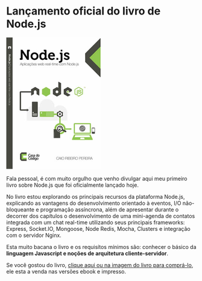 # Lançamento oficial do livro de Node.js

[![Livro: Aplicações web real-time com Node.js](../images/livro-aplicacoes-web-real-time-com-nodejs.jpg "Livro: Aplicações web real-time com Node.js")](https://casadocodigo.refersion.com/l/630.1389 "Livro: Aplicações web real-time com Node.js")

Fala pessoal, é com muito orgulho que venho divulgar aqui meu primeiro livro sobre Node.js que foi oficialmente lançado hoje.

No livro estou explorando os principais recursos da plataforma Node.js, explicando as vantagens do desenvolvimento orientado à eventos, I/O não-bloqueante e programação assíncrona, além de apresentar durante o decorrer dos capítulos o desenvolvimento de uma mini-agenda de contatos integrada com um chat real-time utilizando seus principais frameworks: Express, Socket.IO, Mongoose, Node Redis, Mocha, Clusters e integração com o servidor Nginx.

Esta muito bacana o livro e os requisítos mínimos são: conhecer o básico da **linguagem Javascript e noções de arquitetura cliente-servidor**.

Se você gostou do livro, [clique aqui ou na imagem do livro para comprá-lo](https://casadocodigo.refersion.com/l/630.1389 "Livro: Aplicações web real-time com Node.js"), ele esta a venda nas versões ebook e impresso.